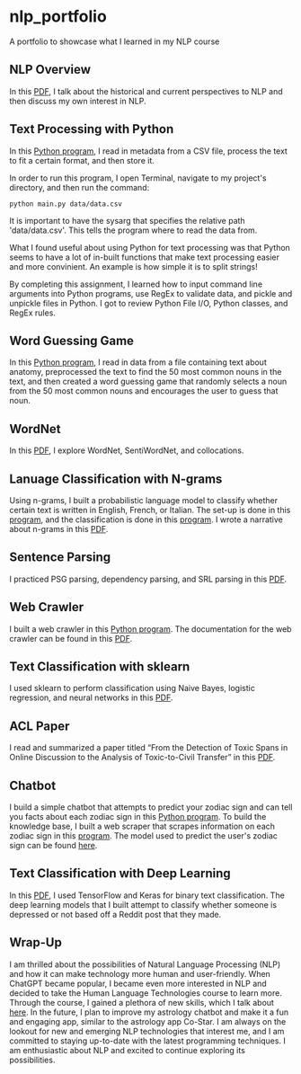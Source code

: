 # nlp_portfolio
A portfolio to showcase what I learned in my NLP course

## NLP Overview
In this [PDF](https://github.com/aditi-chaudhari/nlp_portfolio/blob/main/nlp_overview.pdf), I talk about the historical and current perspectives to NLP and then discuss my own interest in NLP. 

## Text Processing with Python
In this [Python program](https://github.com/aditi-chaudhari/nlp_portfolio/blob/main/text_processing/main.py), I read in metadata from a CSV file, process the text to fit a certain format, and then store it.

In order to run this program, I open Terminal, navigate to my project's directory, and then run the command:

	python main.py data/data.csv

It is important to have the sysarg that specifies the relative path 'data/data.csv'. This tells the program where to read the data from. 

What I found useful about using Python for text processing was that Python seems to have a lot of in-built functions that make text processing easier and more convinient. An example is how simple it is to split strings! 

By completing this assignment, I learned how to input command line arguments into Python programs, use RegEx to validate data, and pickle and unpickle files in Python. I got to review Python File I/O, Python classes, and RegEx rules. 


## Word Guessing Game

In this [Python program](https://github.com/aditi-chaudhari/nlp_portfolio/blob/main/word_guessing_game/main.py), I read in data from a file containing text about anatomy, preprocessed the text to find the 50 most common nouns in the text, and then created a word guessing game that randomly selects a noun from the 50 most common nouns and encourages the user to guess that noun. 

## WordNet
In this [PDF](https://github.com/aditi-chaudhari/nlp_portfolio/blob/main/wordnet/wordnet.pdf), I explore WordNet, SentiWordNet, and collocations. 

## Lanuage Classification with N-grams
Using n-grams, I built a probabilistic language model to classify whether certain text is written in English, French, or Italian. The set-up is done in this [program](https://github.com/aditi-chaudhari/nlp_portfolio/blob/main/n_grams/program1.py), and the classification is done in this [program](https://github.com/aditi-chaudhari/nlp_portfolio/blob/main/n_grams/program2.py). I wrote a narrative about n-grams in this [PDF](https://github.com/aditi-chaudhari/nlp_portfolio/blob/main/n_grams/ngrams_narrative.pdf).

## Sentence Parsing
I practiced PSG parsing, dependency parsing, and SRL parsing in this [PDF](https://github.com/aditi-chaudhari/nlp_portfolio/blob/main/sentence_parsing.pdf). 

## Web Crawler 
I built a web crawler in this [Python program](https://github.com/aditi-chaudhari/nlp_portfolio/blob/main/web_crawler/main.py). The documentation for the web crawler can be found in this [PDF](https://github.com/aditi-chaudhari/nlp_portfolio/blob/main/web_crawler/web_crawler_documentation.pdf).

## Text Classification with sklearn
I used sklearn to perform classification using Naive Bayes, logistic regression, and neural networks in this [PDF](https://github.com/aditi-chaudhari/nlp_portfolio/blob/main/text_classification/Text%20Classification%20with%20sklearn.pdf).

## ACL Paper
I read and summarized a paper titled “From the Detection of Toxic Spans in Online Discussion to the
Analysis of Toxic-to-Civil Transfer” in this [PDF](https://github.com/aditi-chaudhari/nlp_portfolio/blob/main/acl_paper.pdf).

## Chatbot
I build a simple chatbot that attempts to predict your zodiac sign and can tell you facts about each zodiac sign in this [Python program](https://github.com/aditi-chaudhari/nlp_portfolio/blob/main/chatbot/chatbot.py). To build the knowledge base, I built a web scraper that scrapes information on each zodiac sign in this [program](https://github.com/aditi-chaudhari/nlp_portfolio/blob/main/chatbot/web_scraper.py). The model used to predict the user's zodiac sign can be found [here](https://github.com/aditi-chaudhari/nlp_portfolio/blob/main/chatbot/sign_classification.py). 

## Text Classification with Deep Learning
In this [PDF](https://github.com/aditi-chaudhari/nlp_portfolio/blob/main/text_classification_DL/text_classification_DL.pdf), I used TensorFlow and Keras for binary text classification. The deep learning models that I built attempt to classify whether someone is depressed or not based off a Reddit post that they made. 

## Wrap-Up

I am thrilled about the possibilities of Natural Language Processing (NLP) and how it can make technology more human and user-friendly. When ChatGPT became popular, I became even more interested in NLP and decided to take the Human Language Technologies course to learn more. Through the course, I gained a plethora of new skills, which I talk about [here](https://github.com/aditi-chaudhari/nlp_portfolio/blob/main/nlp_wrapup.pdf). In the future, I plan to improve my astrology chatbot and make it a fun and engaging app, similar to the astrology app Co-Star. I am always on the lookout for new and emerging NLP technologies that interest me, and I am committed to staying up-to-date with the latest programming techniques. I am enthusiastic about NLP and excited to continue exploring its possibilities.